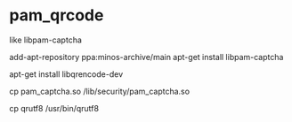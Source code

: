 # pam_qrcode
like libpam-captcha

add-apt-repository ppa:minos-archive/main
apt-get install libpam-captcha

apt-get install libqrencode-dev


cp pam_captcha.so /lib/security/pam_captcha.so


cp qrutf8  /usr/bin/qrutf8
